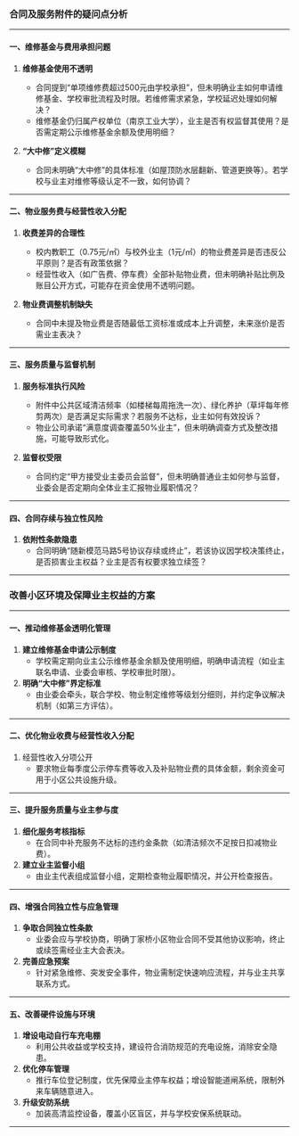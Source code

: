 ### **合同及服务附件的疑问点分析**  
---

#### **一、维修基金与费用承担问题**  
1. **维修基金使用不透明**  
   - 合同提到“单项维修费超过500元由学校承担”，但未明确业主如何申请维修基金、学校审批流程及时限。若维修需求紧急，学校延迟处理如何解决？  
   - 维修基金仍归属产权单位（南京工业大学），业主是否有权监督其使用？是否需定期公示维修基金余额及使用明细？  

2. **“大中修”定义模糊**  
   - 合同未明确“大中修”的具体标准（如屋顶防水层翻新、管道更换等）。若学校与业主对维修等级认定不一致，如何协调？  

---

#### **二、物业服务费与经营性收入分配**  
1. **收费差异的合理性**  
   - 校内教职工（0.75元/㎡）与校外业主（1元/㎡）的物业费差异是否违反公平原则？是否有政策依据？  
   - 经营性收入（如广告费、停车费）全部补贴物业费，但未明确补贴比例及账目公开方式，可能存在资金使用不透明问题。  

2. **物业费调整机制缺失**  
   - 合同中未提及物业费是否随最低工资标准或成本上升调整，未来涨价是否需业主表决？  

---

#### **三、服务质量与监督机制**  
1. **服务标准执行风险**  
   - 附件中公共区域清洁频率（如楼梯每周拖洗一次）、绿化养护（草坪每年修剪两次）是否满足实际需求？若服务不达标，业主如何有效投诉？  
   - 物业公司承诺“满意度调查覆盖50%业主”，但未明确调查方式及整改措施，可能导致形式化。  

2. **监督权受限**  
   - 合同约定“甲方接受业主委员会监督”，但未明确普通业主如何参与监督，业委会是否定期向全体业主汇报物业履职情况？  

---

#### **四、合同存续与独立性风险**  
1. **依附性条款隐患**  
   - 合同明确“随新模范马路5号协议存续或终止”，若该协议因学校决策终止，是否损害业主权益？业主是否有权要求独立续签？  

---

### **改善小区环境及保障业主权益的方案**  
---

#### **一、推动维修基金透明化管理**  
1. **建立维修基金申请公示制度**  
   - 学校需定期向业主公示维修基金余额及使用明细，明确申请流程（如业主联名申请、业委会审核、学校审批时限）。  
2. **明确“大中修”界定标准**  
   - 由业委会牵头，联合学校、物业制定维修等级划分细则，并约定争议解决机制（如第三方评估）。  

---

#### **二、优化物业收费与经营性收入分配**  
1. 经营性收入分项公开  
   - 要求物业每季度公示停车费等收入及补贴物业费的具体金额，剩余资金可用于小区公共设施升级。  

---

#### **三、提升服务质量与业主参与度**  
1. **细化服务考核指标**  
   - 在合同中补充服务不达标的违约金条款（如清洁频次不足按日扣减物业费）。  
2. **建立业主监督小组**  
   - 由业主代表组成监督小组，定期检查物业履职情况，并公开检查报告。  

---

#### **四、增强合同独立性与应急管理**  
1. **争取合同独立性条款**  
   - 业委会应与学校协商，明确丁家桥小区物业合同不受其他协议影响，终止或续签需经业主大会表决。  
2. **完善应急预案**  
   - 针对紧急维修、突发安全事件，物业需制定快速响应流程，并与业主共享联系方式。  

---

#### **五、改善硬件设施与环境**  
1. **增设电动自行车充电棚**  
   - 利用公共收益或学校支持，建设符合消防规范的充电设施，消除安全隐患。  
2. **优化停车管理**  
   - 推行车位登记制度，优先保障业主停车权益；增设智能道闸系统，限制外来车辆随意进入。  
3. **升级安防系统**  
   - 加装高清监控设备，覆盖小区盲区，并与学校安保系统联动。  

---
